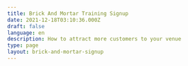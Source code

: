 ```yaml
---
title: Brick And Mortar Training Signup
date: 2021-12-18T03:10:36.000Z
draft: false
language: en
description: How to attract more customers to your venue
type: page
layout: brick-and-mortar-signup
---
```

